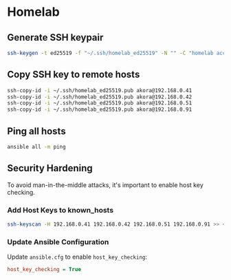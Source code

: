 # Homelab

## Generate SSH keypair

```bash
ssh-keygen -t ed25519 -f "~/.ssh/homelab_ed25519" -N "" -C "homelab access key"
```

## Copy SSH key to remote hosts

```bash
ssh-copy-id -i ~/.ssh/homelab_ed25519.pub akora@192.168.0.41
ssh-copy-id -i ~/.ssh/homelab_ed25519.pub akora@192.168.0.42
ssh-copy-id -i ~/.ssh/homelab_ed25519.pub akora@192.168.0.51
ssh-copy-id -i ~/.ssh/homelab_ed25519.pub akora@192.168.0.91
```

## Ping all hosts

```bash
ansible all -m ping
```

## Security Hardening

To avoid man-in-the-middle attacks, it's important to enable host key checking.

### Add Host Keys to known_hosts

```bash
ssh-keyscan -H 192.168.0.41 192.168.0.42 192.168.0.51 192.168.0.91 >> ~/.ssh/known_hosts
```

### Update Ansible Configuration

Update `ansible.cfg` to enable `host_key_checking`:

```ini
host_key_checking = True
```
